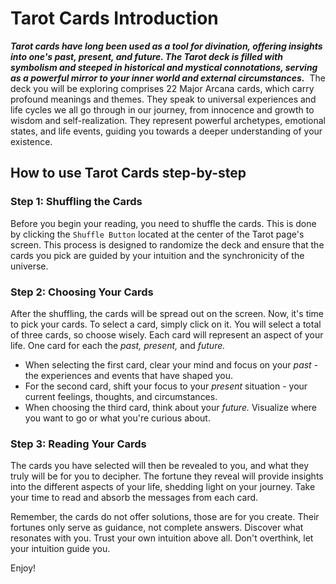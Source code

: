 # Tarot Cards Introduction
***Tarot cards have long been used as a tool for divination, offering insights into one's past, present, and future. The Tarot deck is filled with symbolism and steeped in historical and mystical connotations, serving as a powerful mirror to your inner world and external circumstances.***
​
The deck you will be exploring comprises 22 Major Arcana cards, which carry profound meanings and themes. They speak to universal experiences and life cycles we all go through in our journey, from innocence and growth to wisdom and self-realization. They represent powerful archetypes, emotional states, and life events, guiding you towards a deeper understanding of your existence.
​
## How to use Tarot Cards step-by-step

### Step 1: Shuffling the Cards
Before you begin your reading, you need to shuffle the cards. This is done by clicking the `Shuffle Button` located at the center of the Tarot page's screen. This process is designed to randomize the deck and ensure that the cards you pick are guided by your intuition and the synchronicity of the universe.
​
### Step 2: Choosing Your Cards
After the shuffling, the cards will be spread out on the screen. Now, it's time to pick your cards. To select a card, simply click on it. You will select a total of three cards, so choose wisely. Each card will represent an aspect of your life. One card for each the *past, present,* and *future.*
​
- When selecting the first card, clear your mind and focus on your *past* - the experiences and events that have shaped you.
- For the second card, shift your focus to your *present* situation - your current feelings, thoughts, and circumstances.
- When choosing the third card, think about your *future.* Visualize where you want to go or what you're curious about.
​
### Step 3: Reading Your Cards
The cards you have selected will then be revealed to you, and what they truly will be for you to decipher. The fortune they reveal will provide insights into the different aspects of your life, shedding light on your journey. Take your time to read and absorb the messages from each card.

Remember, the cards do not offer solutions, those are for you create. Their fortunes only serve as guidance, not complete answers. Discover what resonates with you. Trust your own intuition above all. Don't overthink, let your intuition guide you. 

Enjoy!
